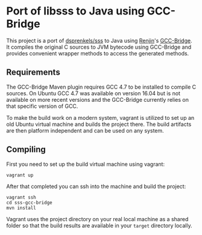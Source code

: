 # Port of libsss to Java using GCC-Bridge

This project is a port of [dsprenkels/sss](https://github.com/dsprenkels/sss)
to Java using [Renjin](https://github.com/bedatadriven/renjin)'s
[GCC-Bridge](https://github.com/bedatadriven/renjin/tree/master/tools/gcc-bridge).
It compiles the original C sources to JVM bytecode using GCC-Bridge
and provides convenient wrapper methods to access the generated methods.

## Requirements

The GCC-Bridge Maven plugin requires GCC 4.7 to be installed to compile C
sources. On Ubuntu GCC 4.7 was available on version 16.04 but is not available
on more recent versions and the GCC-Bridge currently relies on that specific
version of GCC.

To make the build work on a modern system, vagrant is utilized to set up
an old Ubuntu virtual machine and builds the project there. The build
artifacts are then platform independent and can be used on any system.

## Compiling

First you need to set up the build virtual machine using vagrant:

    vagrant up

After that completed you can ssh into the machine and build the project:

    vagrant ssh
    cd sss-gcc-bridge
    mvn install

Vagrant uses the project directory on your real local machine as a shared folder
so that the build results are available in your `target` directory locally.
